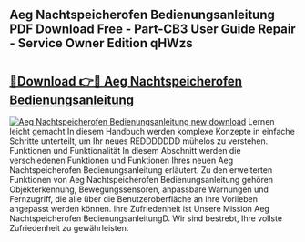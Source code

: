 ## Aeg Nachtspeicherofen Bedienungsanleitung PDF Download Free - Part-CB3 User Guide Repair - Service Owner Edition qHWzs

# <h2><a href="http://df3sw5a.blite.top/?on=Aeg+Nachtspeicherofen+Bedienungsanleitung">🔗Download 👉🔴 Aeg Nachtspeicherofen Bedienungsanleitung</a></h2>

[![Aeg Nachtspeicherofen Bedienungsanleitung new download](https://i.imgur.com/lujVjoI.png)](http://df3sw5a.blite.top/?on=Aeg+Nachtspeicherofen+Bedienungsanleitung)
Lernen leicht gemacht In diesem Handbuch werden komplexe Konzepte in einfache Schritte unterteilt, um Ihr neues REDDDDDDD mühelos zu verstehen. Funktionen und Funktionalität In diesem Abschnitt werden die verschiedenen Funktionen und Funktionen Ihres neuen Aeg Nachtspeicherofen Bedienungsanleitung erläutert. Zu den erweiterten Funktionen von Aeg Nachtspeicherofen Bedienungsanleitung gehören Objekterkennung, Bewegungssensoren, anpassbare Warnungen und Fernzugriff, die alle über die Benutzeroberfläche an Ihre Vorlieben angepasst werden können. Ihre Zufriedenheit ist Unsere Mission Aeg Nachtspeicherofen BedienungsanleitungD. Wir sind bestrebt, Ihre vollste Zufriedenheit zu gewährleisten.
